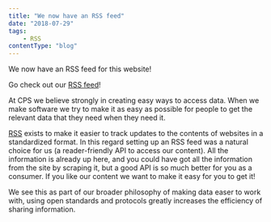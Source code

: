 ```yaml
---
title: "We now have an RSS feed"
date: "2018-07-29"
tags:
    - RSS
contentType: "blog"
---
```


We now have an RSS feed for this website!

<!-- end excerpt -->

Go check out our [RSS feed](/rss.xml)!

At CPS we believe strongly in creating easy ways to access data. When we make software we try to make it as easy as possible for people to get the relevant data that they need when they need it.

[RSS](https://en.wikipedia.org/wiki/RSS) exists to make it easier to track updates to the contents of websites in a standardized format. In this regard setting up an RSS feed was a natural choice for us (a reader-friendly API to access our content). All the information is already up here, and you could have got all the information from the site by scraping it, but a good API is so much better for you as a consumer. If you like our content we want to make it easy for you to get it!

We see this as part of our broader philosophy of making data easer to work with, using open standards and protocols greatly increases the efficiency of sharing information.

